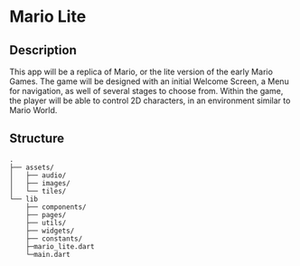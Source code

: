 # Mario Lite

## Description
This app will be a replica of Mario, or the lite version of the early Mario Games. The game will
be designed with an initial Welcome Screen, a Menu for navigation, as well of several stages to
choose from. Within the game, the player will be able to control 2D characters, in an
environment similar to Mario World.


## Structure
```
.
├── assets/
│   ├── audio/
│   ├── images/
│   └── tiles/
└── lib
    ├── components/
    ├── pages/
    ├── utils/
    ├── widgets/
    ├── constants/
    ├─mario_lite.dart
    └─main.dart
```